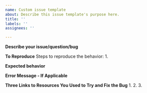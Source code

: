 ```yaml
---
name: Custom issue template
about: Describe this issue template's purpose here.
title: ''
labels: ''
assignees: ''

---
```


**Describe your issue/question/bug**

**To Reproduce**
Steps to reproduce the behavior:
1. 

**Expected behavior**

**Error Message - If Applicable**

**Three Links to Resources You Used to Try and Fix the Bug**
1.
2.
3. 
